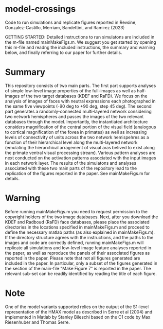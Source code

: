 # model-crossings
Code to run simulations and replicate figures reported in Revsine, Gonzalez-Castillo, Merriam, Bandettini, and Ramirez (2023)

GETTING STARTED: Detailed instructions to run simulatons are included in the m-file named mainMakeFigs.m. We suggest you get started by opening this m-file and readng the included instructions, the summary and warning below, and finally referring to our paper for further details.

# Summary 
This repository consists of two main parts. The first part supports analyses of simple low-level image properties of the full-images as well as half-images of the two target databases (KDEF and RaFD). We focus on the analysis of images of faces with neutral expressions each photographed in the same five viewpoints (-90 deg to +90 deg, step 45 deg). The second part generates a randomly-connected multi-layered network considering two network hemispheres and passes the images of the two relevant databases through the model. Importantly, the instantiated architecture considers magnification of the central portion of the visual field (analogous to cortical magnification of the fovea in primates) as well as increasing levels of connectivity of units across the two network hemispehres as a function of their hierarchical level along the multi-layered network (emulating the hierarchical arragement of visual aras belived to exist along the primate ventral visual processing stream). Various pattern analyses are next conducted on the activation patterns associated with the input images in each network layer. The results of the simulatons and analyses associated with these two main parts of the repository lead to the replication of the figures reported in the paper. See mainMakeFigs.m for details.

# Warning 
Before running mainMakeFigs.m you need to request permission to the copyright holders of the two image databases. Next, after you download the KDEF and Radboud (RaFD) face databases, please place the associated directories in the locations specified in mainMakeFigs.m and proceed to define the necessary matlab paths (as also explained in mainMakeFigs.m). If the directory structure agrees with the instructions, and the paths to the images and code are correctly defined, running mainMakeFigs.m will replicate all simulations and low-level image feature analyses reported in the paper, as well as reproduce the panels of their associated figures as reported in the paper. Please note that not all figures generated are included in the paper. In particular, only a subset of the figures generated in the section of the main-file "Make Figure 7" is reported in the paper. The relevant sub-set can be readily identified by reading the title of each figure.   

# Note 
One of the model variants supported relies on the output of the S1-level representation of the HMAX model as described in Serre et al (2004) and implemented in Matlab by Stanley Bileschi based on the C1 code by Max Riesenhuber and Thomas Serre.


